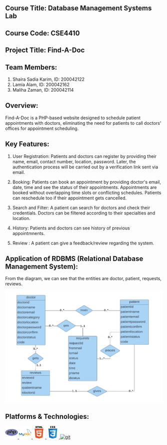 ## Course Title: Database Management Systems Lab
## Course Code: CSE4410
## Project Title: Find-A-Doc

## Team Members:
1. Shaira Sadia Karim, ID: 200042122
2. Lamia Alam, ID: 200042162
3. Maliha Zaman, ID: 200042114
## Overview:
Find-A-Doc is a PHP-based website designed to schedule patient appointments with doctors, eliminating the need for patients to call doctors' offices for appointment scheduling.

## Key Features:
1. User Registration: Patients and doctors can register by providing their name, email, contact number, location, password. Later, the authentication process will be carried out by a verification link sent via email.
   
2. Booking: Patients can book an appointment by providing doctor's email, date, time and see the status of their appointments. Appointments are booked without overlapping time slots or conflicting schedules. Patients can reschedule too if their appointment gets cancelled.

3. Search and Filter:
A patient can search for doctors and check their credentials. Doctors can be filtered according to their specialties and location.

4. History: Patients and doctors can see history of previous appointmnents.
   

6. Review : A patient can give a feedback/review regarding the system. 


## Application of RDBMS (Relational Database Management System):

From the diagram, we can see that the entities are doctor, patient, requests, reviews. 

![Alt Text](images/erd.png)




## Platforms & Technologies:
<a href="https://www.php.net" target="_blank" rel="noreferrer"> <img src="https://raw.githubusercontent.com/devicons/devicon/master/icons/php/php-original.svg" alt="php" width="40" height="40"/> </a> <a href="https://www.mysql.com/" target="_blank" rel="noreferrer"> <img src="https://raw.githubusercontent.com/devicons/devicon/master/icons/mysql/mysql-original-wordmark.svg" alt="mysql" width="40" height="40"/> </a> <a href="https://www.w3.org/html/" target="_blank" rel="noreferrer"> <img src="https://raw.githubusercontent.com/devicons/devicon/master/icons/html5/html5-original-wordmark.svg" alt="html5" width="40" height="40"/> </a>
 <a href="https://www.w3schools.com/css/" target="_blank" rel="noreferrer"> <img src="https://raw.githubusercontent.com/devicons/devicon/master/icons/css3/css3-original-wordmark.svg" alt="css3" width="40" height="40"/> </a>
 <a href="https://git-scm.com/" target="_blank" rel="noreferrer"> <img src="https://www.vectorlogo.zone/logos/git-scm/git-scm-icon.svg" alt="git" width="40" height="40"/> </a>



 
